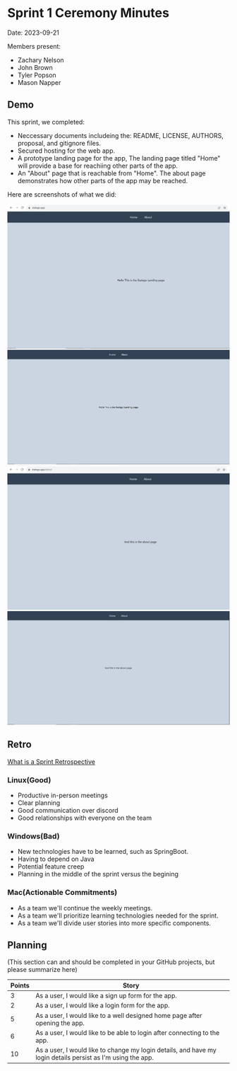 # Sprint 1 Ceremony Minutes
  
Date: 2023-09-21

Members present:

* Zachary Nelson
* John Brown
* Tyler Popson
* Mason Napper
  
## Demo

This sprint, we completed:

* Neccessary documents includeing the: README, LICENSE, AUTHORS, proposal, and gitignore files.
* Secured hosting for the web app.
* A prototype landing page for the app, The landing page titled "Home" will provide a base for reachiing other parts of the app. 
* An "About" page that is reachable from "Home". The about page demonstrates how other parts of the app may be reached.

Here are screenshots of what we did:

![Home page](/doc/images/Home1.png?raw=true)
![Landing page](/doc/images/Home2.png?raw=true)
![About](/doc/images/About1.png?raw=true)
![Reaching the about page](/doc/images/About2.png?raw=true)

## Retro

[What is a Sprint Retrospective](https://www.scrum.org/resources/what-is-a-sprint-retrospective)

### Linux(Good)

* Productive in-person meetings
* Clear planning
* Good communication over discord
* Good relationships with everyone on the team

### Windows(Bad)

* New technologies have to be learned, such as SpringBoot.
* Having to depend on Java
* Potential feature creep
* Planning in the middle of the sprint versus the begining

### Mac(Actionable Commitments)


* As a team we'll continue the weekly meetings.
* As a team we'll prioritize learning technologies needed for the sprint.
* As a team we'll divide user stories into more specific components.

## Planning

(This section can and should be completed in your GitHub projects, but please summarize here)

Points | Story
-------|--------
3      | As a user, I would like a sign up form for the app.
2      | As a user, I would like a login form for the app.
5      | As a user, I would like to a well designed home page after opening the app.
6      | As a user, I would like to be able to login after connecting to the app.
10      | As a user, I would like to change my login details, and have my login details persist as I'm using the app.

